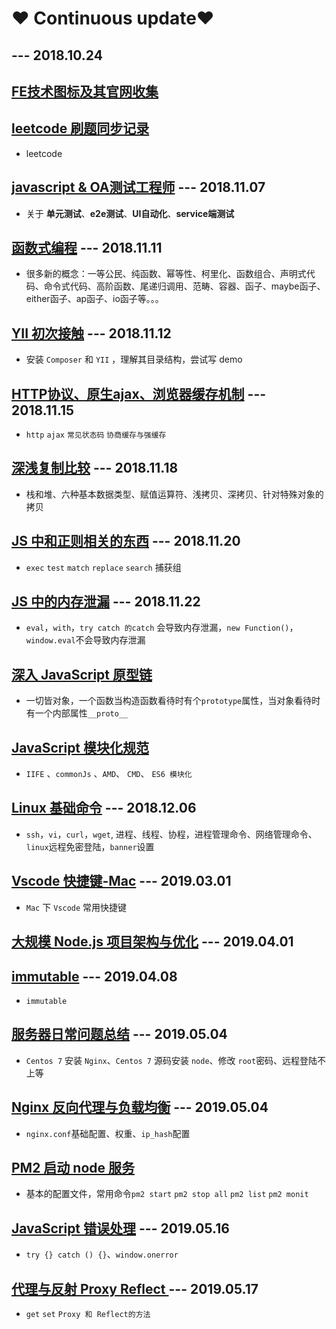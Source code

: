 #  ❤️ Continuous update❤️

##  										--- 2018.10.24                                                                                      

## [FE技术图标及其官网收集](https://github.com/LiuHao713/task/blob/master/Technology%20icon.md)

## [leetcode 刷题同步记录](https://github.com/LiuHao713/leetcode-practice)
* leetcode

## [javascript & OA测试工程师](https://github.com/LiuHao713/task/blob/master/JavaScript%20%26%20QA.md) --- 2018.11.07
* 关于 **单元测试**、**e2e测试**、**UI自动化**、**service端测试**
## [函数式编程](https://github.com/LiuHao713/task/blob/master/functional%20programming.md) --- 2018.11.11
* 很多新的概念：一等公民、纯函数、幂等性、柯里化、函数组合、声明式代码、命令式代码、高阶函数、尾递归调用、范畴、容器、函子、maybe函子、either函子、ap函子、io函子等。。。
## [YII 初次接触](https://github.com/LiuHao713/task/blob/master/YII%20learning.md) --- 2018.11.12
* 安装 `Composer` 和 `YII` ，理解其目录结构，尝试写 demo

## [HTTP协议、原生ajax、浏览器缓存机制](https://github.com/LiuHao713/daily-accumulation/blob/master/http-ajax-cache.md) --- 2018.11.15
* `http` `ajax` `常见状态码` `协商缓存与强缓存`

## [深浅复制比较](https://github.com/LiuHao713/daily-accumulation/blob/master/stack-shallowCopy-deepCopy.md) --- 2018.11.18
* 栈和堆、六种基本数据类型、赋值运算符、浅拷贝、深拷贝、针对特殊对象的拷贝

## [JS 中和正则相关的东西](https://github.com/LiuHao713/task/blob/master/RegExp%20in%20JS.md) --- 2018.11.20
* `exec` `test` `match` `replace` `search` 捕获组

## [JS 中的内存泄漏](https://github.com/LiuHao713/task/blob/master/Js%20memory%20leak.md) --- 2018.11.22
* `eval`，`with`，`try catch 的catch` 会导致内存泄漏，`new Function()`，`window.eval`不会导致内存泄漏

## [深入 JavaScript 原型链](https://github.com/LiuHao713/task/blob/master/protorype.md)
* 一切皆对象，一个函数当构造函数看待时有个`prototype`属性，当对象看待时有一个内部属性`__proto__`

## [JavaScript 模块化规范](https://github.com/LiuHao713/daily-accumulation/blob/master/module-specification-javascript.md)
* `IIFE` 、`commonJs` 、`AMD`、 `CMD`、 `ES6 模块化`

## [Linux 基础命令](https://github.com/LiuHao713/task/blob/master/Linux%20basic.md) --- 2018.12.06
* `ssh`，`vi`，`curl`，`wget`, 进程、线程、协程，进程管理命令、网络管理命令、 `linux`远程免密登陆，`banner`设置

## [Vscode 快捷键-Mac](https://github.com/LiuHao713/task/blob/master/Mac%20vscode%20hot%20key.md) --- 2019.03.01
* `Mac` 下 `Vscode` 常用快捷键

## [大规模 Node.js 项目架构与优化](https://github.com/LiuHao713/task/blob/master/NodeJs-architecture-optimization.md) --- 2019.04.01

## [immutable](https://github.com/LiuHao713/task/blob/master/immutable.md) --- 2019.04.08
* `immutable`

## [服务器日常问题总结](https://github.com/LiuHao713/task/blob/master/summary_of_service_questions_.md) --- 2019.05.04

* `Centos 7` 安装 `Nginx`、`Centos 7` 源码安装 `node`、修改 `root`密码、远程登陆不上等
## [Nginx 反向代理与负载均衡](https://github.com/LiuHao713/task/blob/master/Nginx-Reverse-proxy-and%20-load-balancing.md) --- 2019.05.04
* `nginx.conf`基础配置、权重、`ip_hash`配置

## [PM2 启动 node 服务](https://github.com/LiuHao713/task/blob/master/start-node-with-pm2.md)
* 基本的配置文件，常用命令`pm2 start` `pm2 stop all` `pm2 list` `pm2 monit`

## [JavaScript 错误处理](https://github.com/LiuHao713/daily-accumulation/blob/master/fault-tolerant.md) --- 2019.05.16
* `try {} catch () {}`、`window.onerror`

## [代理与反射 Proxy Reflect ](https://github.com/LiuHao713/daily-accumulation/blob/master/proxy-and-reflect.md) --- 2019.05.17
* `get` `set` `Proxy 和 Reflect的方法`
